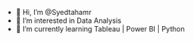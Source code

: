 - 👋 Hi, I’m @Syedtahamr
- 👀 I’m interested in Data Analysis
- 🌱 I’m currently learning Tableau | Power BI | Python 


<!---
Syedtahamr/Syedtahamr is a ✨ special ✨ repository because its `README.md` (this file) appears on your GitHub profile.
You can click the Preview link to take a look at your changes.
--->
